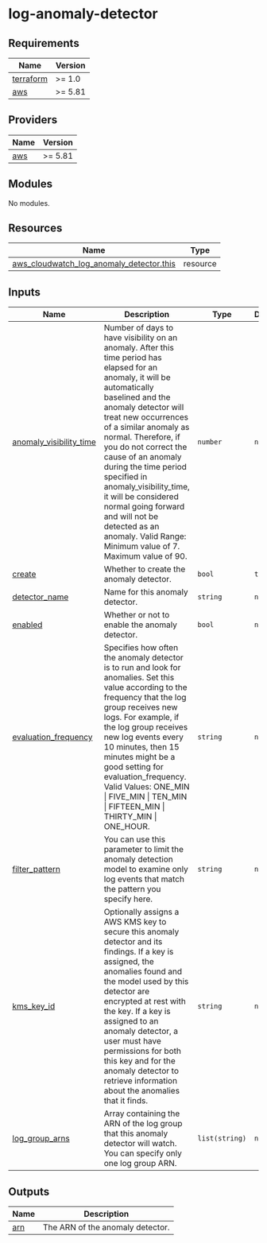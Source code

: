 # log-anomaly-detector

<!-- BEGIN_TF_DOCS -->
## Requirements

| Name | Version |
|------|---------|
| <a name="requirement_terraform"></a> [terraform](#requirement\_terraform) | >= 1.0 |
| <a name="requirement_aws"></a> [aws](#requirement\_aws) | >= 5.81 |

## Providers

| Name | Version |
|------|---------|
| <a name="provider_aws"></a> [aws](#provider\_aws) | >= 5.81 |

## Modules

No modules.

## Resources

| Name | Type |
|------|------|
| [aws_cloudwatch_log_anomaly_detector.this](https://registry.terraform.io/providers/hashicorp/aws/latest/docs/resources/cloudwatch_log_anomaly_detector) | resource |

## Inputs

| Name | Description | Type | Default | Required |
|------|-------------|------|---------|:--------:|
| <a name="input_anomaly_visibility_time"></a> [anomaly\_visibility\_time](#input\_anomaly\_visibility\_time) | Number of days to have visibility on an anomaly. After this time period has elapsed for an anomaly, it will be automatically baselined and the anomaly detector will treat new occurrences of a similar anomaly as normal. Therefore, if you do not correct the cause of an anomaly during the time period specified in anomaly\_visibility\_time, it will be considered normal going forward and will not be detected as an anomaly. Valid Range: Minimum value of 7. Maximum value of 90. | `number` | `null` | no |
| <a name="input_create"></a> [create](#input\_create) | Whether to create the anomaly detector. | `bool` | `true` | no |
| <a name="input_detector_name"></a> [detector\_name](#input\_detector\_name) | Name for this anomaly detector. | `string` | `null` | no |
| <a name="input_enabled"></a> [enabled](#input\_enabled) | Whether or not to enable the anomaly detector. | `bool` | `null` | no |
| <a name="input_evaluation_frequency"></a> [evaluation\_frequency](#input\_evaluation\_frequency) | Specifies how often the anomaly detector is to run and look for anomalies. Set this value according to the frequency that the log group receives new logs. For example, if the log group receives new log events every 10 minutes, then 15 minutes might be a good setting for evaluation\_frequency. Valid Values: ONE\_MIN \| FIVE\_MIN \| TEN\_MIN \| FIFTEEN\_MIN \| THIRTY\_MIN \| ONE\_HOUR. | `string` | `null` | no |
| <a name="input_filter_pattern"></a> [filter\_pattern](#input\_filter\_pattern) | You can use this parameter to limit the anomaly detection model to examine only log events that match the pattern you specify here. | `string` | `null` | no |
| <a name="input_kms_key_id"></a> [kms\_key\_id](#input\_kms\_key\_id) | Optionally assigns a AWS KMS key to secure this anomaly detector and its findings. If a key is assigned, the anomalies found and the model used by this detector are encrypted at rest with the key. If a key is assigned to an anomaly detector, a user must have permissions for both this key and for the anomaly detector to retrieve information about the anomalies that it finds. | `string` | `null` | no |
| <a name="input_log_group_arns"></a> [log\_group\_arns](#input\_log\_group\_arns) | Array containing the ARN of the log group that this anomaly detector will watch. You can specify only one log group ARN. | `list(string)` | `null` | no |

## Outputs

| Name | Description |
|------|-------------|
| <a name="output_arn"></a> [arn](#output\_arn) | The ARN of the anomaly detector. |
<!-- END_TF_DOCS -->
